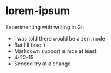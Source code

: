 # lorem-ipsum
Experimenting with writing in Git

* I was told there would be a zen mode
* But I'll fake it
* Markdown support is nice at least. 
* 4-22-15
* Second try at a change
